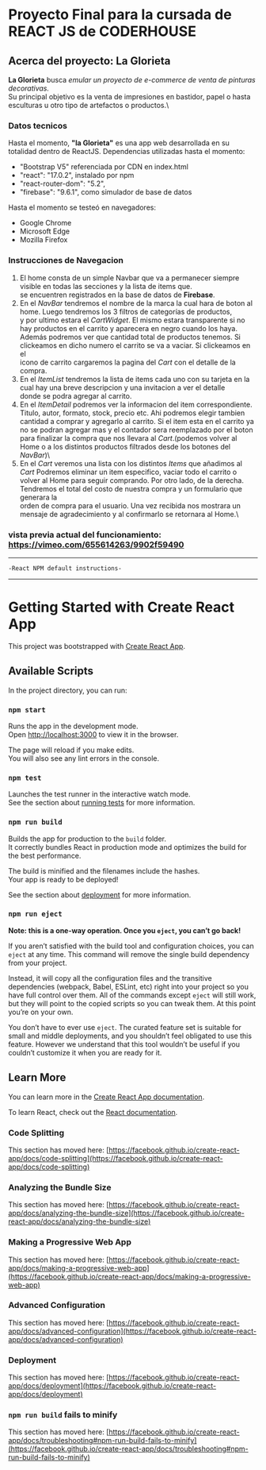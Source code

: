 # Proyecto Final para la cursada de REACT JS  de CODERHOUSE

## Acerca del proyecto: **La Glorieta**

**La Glorieta** busca *emular un proyecto de e-commerce de venta de pinturas decorativas.*\
Su principal objetivo es la venta de impresiones en bastidor, papel o hasta esculturas u otro tipo de artefactos o productos.\

### Datos tecnicos

Hasta el momento, **"la Glorieta"** es una app web desarrollada en su totalidad dentro de ReactJS.
Dependencias utilizadas hasta el momento:

- "Bootstrap V5" referenciada por CDN en index.html
- "react": "17.0.2", instalado por npm
- "react-router-dom": "5.2",
- "firebase": "9.6.1", como simulador de base de datos

Hasta el momento se testeó en navegadores: 
- Google Chrome  
- Microsoft Edge
- Mozilla Firefox 

### Instrucciones de Navegacion

1. El home consta de un simple Navbar que va a permanecer siempre visible en todas las secciones y la lista de items que.\
se encuentren registrados en la base de datos de **Firebase**.
2. En el *NavBar* tendremos el nombre de la marca la cual hara de boton al home. Luego tendremos los 3 filtros de categorías de productos,\
y por ultimo estara el *CartWidget*. El mismo estara transparente si no hay productos en el carrito y aparecera en negro cuando los haya.\
Además podremos ver que cantidad total de productos tenemos. Si clickeamos en dicho numero el carrito se va a vaciar. Si clickeamos en el\
icono de carrito cargaremos la pagina del *Cart* con el detalle de la compra.
3. En el *ItemList* tendremos la lista de items cada uno con su tarjeta en la cual hay una breve descripcion y una invitacion a ver el detalle\
donde se podra agregar al carrito.
4. En el *ItemDetail* podremos ver la informacion del item correspondiente. Titulo, autor, formato, stock, precio etc. Ahi podremos elegir tambien \
cantidad a comprar y agregarlo al carrito. Si el item esta en el carrito ya no se podran agregar mas y el contador sera reemplazado por el boton\
para finalizar la compra que nos llevara al *Cart*.(podemos volver al Home o a los distintos productos filtrados desde los botones del *NavBar*)\
5. En el *Cart* veremos una lista con los distintos *Items* que añadimos al *Cart* Podremos eliminar un item especifico, vaciar todo el carrito o\
volver al Home para seguir comprando. Por otro lado, de la derecha. Tendremos el total del costo de nuestra compra y un formulario que generara la\
orden de compra para el usuario. Una vez recibida nos mostrara un mensaje de agradecimiento y al confirmarlo se retornara al Home.\ 

### vista previa actual del funcionamiento: https://vimeo.com/655614263/9902f59490
----------------------------------------------------------------------------------------------------------
    -React NPM default instructions-
----------------------------------------------------------------------------------------------------------
# Getting Started with Create React App

This project was bootstrapped with [Create React App](https://github.com/facebook/create-react-app).

## Available Scripts

In the project directory, you can run:

### `npm start`

Runs the app in the development mode.\
Open [http://localhost:3000](http://localhost:3000) to view it in the browser.

The page will reload if you make edits.\
You will also see any lint errors in the console.

### `npm test`

Launches the test runner in the interactive watch mode.\
See the section about [running tests](https://facebook.github.io/create-react-app/docs/running-tests) for more information.

### `npm run build`

Builds the app for production to the `build` folder.\
It correctly bundles React in production mode and optimizes the build for the best performance.

The build is minified and the filenames include the hashes.\
Your app is ready to be deployed!

See the section about [deployment](https://facebook.github.io/create-react-app/docs/deployment) for more information.

### `npm run eject`

**Note: this is a one-way operation. Once you `eject`, you can’t go back!**

If you aren’t satisfied with the build tool and configuration choices, you can `eject` at any time. This command will remove the single build dependency from your project.

Instead, it will copy all the configuration files and the transitive dependencies (webpack, Babel, ESLint, etc) right into your project so you have full control over them. All of the commands except `eject` will still work, but they will point to the copied scripts so you can tweak them. At this point you’re on your own.

You don’t have to ever use `eject`. The curated feature set is suitable for small and middle deployments, and you shouldn’t feel obligated to use this feature. However we understand that this tool wouldn’t be useful if you couldn’t customize it when you are ready for it.

## Learn More

You can learn more in the [Create React App documentation](https://facebook.github.io/create-react-app/docs/getting-started).

To learn React, check out the [React documentation](https://reactjs.org/).

### Code Splitting

This section has moved here: [https://facebook.github.io/create-react-app/docs/code-splitting](https://facebook.github.io/create-react-app/docs/code-splitting)

### Analyzing the Bundle Size

This section has moved here: [https://facebook.github.io/create-react-app/docs/analyzing-the-bundle-size](https://facebook.github.io/create-react-app/docs/analyzing-the-bundle-size)

### Making a Progressive Web App

This section has moved here: [https://facebook.github.io/create-react-app/docs/making-a-progressive-web-app](https://facebook.github.io/create-react-app/docs/making-a-progressive-web-app)

### Advanced Configuration

This section has moved here: [https://facebook.github.io/create-react-app/docs/advanced-configuration](https://facebook.github.io/create-react-app/docs/advanced-configuration)

### Deployment

This section has moved here: [https://facebook.github.io/create-react-app/docs/deployment](https://facebook.github.io/create-react-app/docs/deployment)

### `npm run build` fails to minify

This section has moved here: [https://facebook.github.io/create-react-app/docs/troubleshooting#npm-run-build-fails-to-minify](https://facebook.github.io/create-react-app/docs/troubleshooting#npm-run-build-fails-to-minify)
